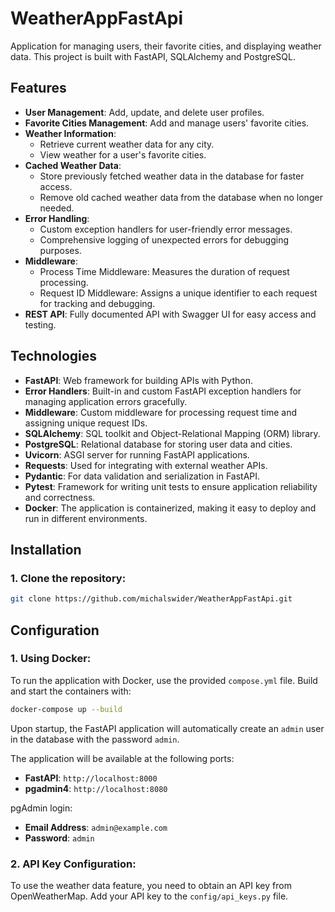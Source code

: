 # **WeatherAppFastApi**

Application for managing users, their favorite cities, and displaying weather data. This project is built with FastAPI, SQLAlchemy and PostgreSQL.

## **Features**
- **User Management**: Add, update, and delete user profiles.
- **Favorite Cities Management**: Add and manage users' favorite cities.
- **Weather Information**:
  - Retrieve current weather data for any city.
  - View weather for a user's favorite cities.
- **Cached Weather Data**:
  - Store previously fetched weather data in the database for faster access.
  - Remove old cached weather data from the database when no longer needed.
- **Error Handling**:
  - Custom exception handlers for user-friendly error messages.
  - Comprehensive logging of unexpected errors for debugging purposes.
- **Middleware**:
  - Process Time Middleware: Measures the duration of request processing.
  - Request ID Middleware: Assigns a unique identifier to each request for tracking and debugging.
- **REST API**: Fully documented API with Swagger UI for easy access and testing.

## **Technologies**
- **FastAPI**: Web framework for building APIs with Python.
- **Error Handlers**: Built-in and custom FastAPI exception handlers for managing application errors gracefully.
- **Middleware**: Custom middleware for processing request time and assigning unique request IDs.
- **SQLAlchemy**: SQL toolkit and Object-Relational Mapping (ORM) library.
- **PostgreSQL**: Relational database for storing user data and cities.
- **Uvicorn**: ASGI server for running FastAPI applications.
- **Requests**: Used for integrating with external weather APIs.
- **Pydantic**: For data validation and serialization in FastAPI.
- **Pytest**: Framework for writing unit tests to ensure application reliability and correctness.
- **Docker**: The application is containerized, making it easy to deploy and run in different environments.

## **Installation**

### **1. Clone the repository:**
  ```bash
  git clone https://github.com/michalswider/WeatherAppFastApi.git
  ```

## **Configuration**

### **1. Using Docker:**
To run the application with Docker, use the provided `compose.yml` file. Build and start the containers with:
   ```bash
   docker-compose up --build
   ```
Upon startup, the FastAPI application will automatically create an `admin` user in the database with the password `admin`.

The application will be available at the following ports:
- **FastAPI**: `http://localhost:8000`
- **pgadmin4**: `http://localhost:8080`

pgAdmin login:
- **Email Address**: `admin@example.com`
- **Password**: `admin`

### **2. API Key Configuration:**
To use the weather data feature, you need to obtain an API key from OpenWeatherMap. Add your API key to the `config/api_keys.py` file.

